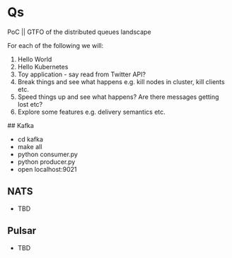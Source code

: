 # Qs

PoC || GTFO of the distributed queues landscape

For each of the following we will:

1) Hello World
2) Hello Kubernetes
3) Toy application - say read from Twitter API?
4) Break things and see what happens e.g. kill nodes in cluster, kill clients etc.
5) Speed things up and see what happens? Are there messages getting lost etc?
6) Explore some features e.g. delivery semantics etc.


## Kafka

* cd kafka
* make all
* python consumer.py
* python producer.py
* open localhost:9021


## NATS

* TBD


## Pulsar

* TBD
